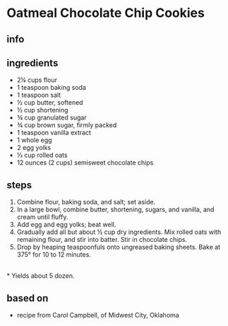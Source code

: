 # Oatmeal Chocolate Chip Cookies

## info  

## ingredients
* 2¼ cups flour
* 1 teaspoon baking soda
* 1 teaspoon salt
* ½ cup butter, softened
* ½ cup shortening
* ¾ cup granulated sugar
* ¾ cup brown sugar, firmly packed
* 1 teaspoon vanilla extract
* 1 whole egg
* 2 egg yolks
* ⅓ cup rolled oats
* 12 ounces (2 cups) semisweet chocolate chips

## steps
1. Combine flour, baking soda, and salt; set aside.
2. In a large bowl, combine butter, shortening, sugars, and vanilla, and cream until fluffy.
3. Add egg and egg yolks; beat well.
4. Gradually add all but about ½ cup dry ingredients. Mix rolled oats with remaining flour, and stir into batter. Stir in chocolate chips.
5. Drop by heaping teaspoonfuls onto ungreased baking sheets. Bake at 375° for 10 to 12 minutes.
 <br> 
* Yields about 5 dozen.

## based on
*  recipe from Carol Campbell, of Midwest City, Oklahoma
